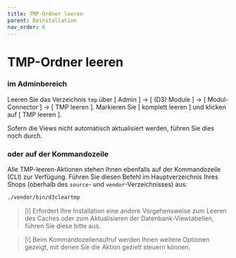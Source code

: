 ```yaml
---
title: TMP-Ordner leeren
parent: Deinstallation
nav_order: 6
---
```


# TMP-Ordner leeren

### **im Adminbereich**

Leeren Sie das Verzeichnis `tmp` über [ Admin ] -> [ (D3) Module ] -> [ Modul-Connector ] -> [ TMP leeren ]. Markieren Sie [ komplett leeren ] und klicken auf [ TMP leeren ]. 

Sofern die Views nicht automatisch aktualisiert werden, führen Sie dies noch durch.

### **oder auf der Kommandozeile**

Alle TMP-leeren-Aktionen stehen Ihnen ebenfalls auf der Kommandozeile (CLI) zur Verfügung. Führen Sie diesen Befehl im Hauptverzeichnis Ihres Shops (oberhalb des `source`- und `vendor`-Verzeichnisses) aus:

```bash
./vendor/bin/d3cleartmp
```

> [i] Erfordert Ihre Installation eine andere Vorgehensweise zum Leeren des Caches oder zum Aktualisieren der Datenbank-Viewtabellen, führen Sie diese bitte aus.

> [i] Beim Kommandozeilenaufruf werden Ihnen weitere Optionen gezeigt, mit denen Sie die Aktion gezielt steuern können.